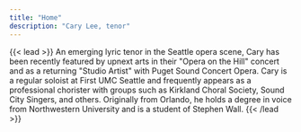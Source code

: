 ```yaml
---
title: "Home"
description: "Cary Lee, tenor"
---
```


{{< lead >}}
An emerging lyric tenor in the Seattle opera scene, Cary has been recently featured by upnext arts in their "Opera on the Hill" concert and as a returning "Studio Artist" with Puget Sound Concert Opera. Cary is a regular soloist at First UMC Seattle and frequently appears as a professional chorister with groups such as Kirkland Choral Society, Sound City Singers, and others. Originally from Orlando, he holds a degree in voice from Northwestern University and is a student of Stephen Wall.
{{< /lead >}}

